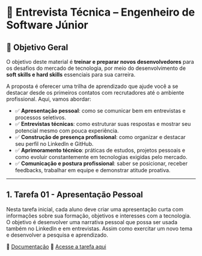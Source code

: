 # 📄 Entrevista Técnica – Engenheiro de Software Júnior

## 🎯 Objetivo Geral

O objetivo deste material é **treinar e preparar novos desenvolvedores** para os desafios do mercado de tecnologia, por meio do desenvolvimento de **soft skills e hard skills** essenciais para sua carreira.

A proposta é oferecer uma trilha de aprendizado que ajude você a se destacar desde os primeiros contatos com recrutadores até o ambiente profissional. Aqui, vamos abordar:

- ✅ **Apresentação pessoal**: como se comunicar bem em entrevistas e processos seletivos.
- ✅ **Entrevistas técnicas**: como estruturar suas respostas e mostrar seu potencial mesmo com pouca experiência.
- ✅ **Construção de presença profissional**: como organizar e destacar seu perfil no LinkedIn e GitHub.
- ✅ **Aprimoramento técnico**: práticas de estudos, projetos pessoais e como evoluir constantemente em tecnologias exigidas pelo mercado.
- ✅ **Comunicação e postura profissional**: saber se posicionar, receber feedbacks, trabalhar em equipe e demonstrar atitude proativa.
---

## 1. Tarefa 01 - Apresentação Pessoal

Nesta tarefa inicial, cada aluno deve criar uma apresentação curta com informações sobre sua formação, objetivos e interesses com a tecnologia. O objetivo é desenvolver uma narrativa pessoal que possa ser usada também no LinkedIn e em entrevistas. Assim como exercitar um novo tema e desenvolver a pesquisa e aprendizado.

📄 [Documentação](documentos/001_APRESENTACAO.md)
📄 [Acesse a tarefa aqui](tarefas/001_TAREFA_APRESENTACAO.md)
